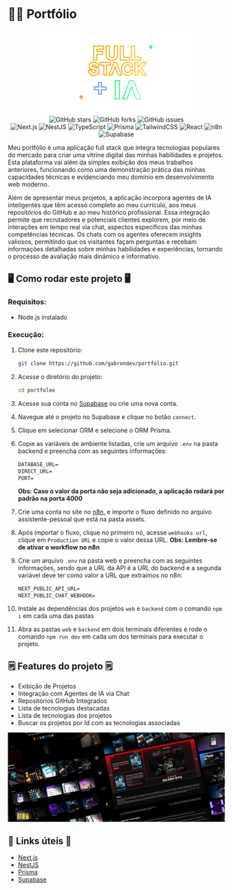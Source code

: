 # 🧑‍💻 Portfólio

<div align="center">

<img src="./.gitassets/capa.png" width="350px">

<div data-badges>
    <img src="https://img.shields.io/github/stars/gabrondev/portfolio?style=for-the-badge" alt="GitHub stars" />
    <img src="https://img.shields.io/github/forks/gabrondev/portfolio?style=for-the-badge" alt="GitHub forks" />
    <img src="https://img.shields.io/github/issues/gabrondev/portfolio?style=for-the-badge" alt="GitHub issues" />
</div>

<div data-badges>
  <img src="https://img.shields.io/badge/next.js-%23000000.svg?style=for-the-badge&logo=nextdotjs&logoColor=white" alt="Next.js" />
    <img src="https://img.shields.io/badge/nestjs-%23E0234E.svg?style=for-the-badge&logo=nestjs&logoColor=white" alt="NestJS" />
    <img src="https://img.shields.io/badge/typescript-%23007ACC.svg?style=for-the-badge&logo=typescript&logoColor=white" alt="TypeScript" />
    <img src="https://img.shields.io/badge/prisma-%232D3748.svg?style=for-the-badge&logo=prisma&logoColor=white" alt="Prisma" />
    <img src="https://img.shields.io/badge/tailwindcss-%2338B2AC.svg?style=for-the-badge&logo=tailwind-css&logoColor=white" alt="TailwindCSS" />
    <img src="https://img.shields.io/badge/react-%2320232a.svg?style=for-the-badge&logo=react&logoColor=%2361DAFB" alt="React" />
    <img src="https://img.shields.io/badge/n8n-%2300C4B4.svg?style=for-the-badge&logo=n8n&logoColor=white" alt="n8n" />
    <img src="https://img.shields.io/badge/supabase-%233ECF8E.svg?style=for-the-badge&logo=supabase&logoColor=white" alt="Supabase" />
</div>

</div>

Meu portfólio é uma aplicação full stack que integra tecnologias populares do mercado para criar uma vitrine digital das minhas habilidades e projetos. Esta plataforma vai além da simples exibição dos meus trabalhos anteriores, funcionando como uma demonstração prática das minhas capacidades técnicas e evidenciando meu domínio em desenvolvimento web moderno.

Além de apresentar meus projetos, a aplicação incorpora agentes de IA inteligentes que têm acesso completo ao meu currículo, aos meus repositórios do GitHub e ao meu histórico profissional. Essa integração permite que recrutadores e potenciais clientes explorem, por meio de interações em tempo real via chat, aspectos específicos das minhas competências técnicas. Os chats com os agentes oferecem insights valiosos, permitindo que os visitantes façam perguntas e recebam informações detalhadas sobre minhas habilidades e experiências, tornando o processo de avaliação mais dinâmico e informativo.

## 🖥️ Como rodar este projeto 🖥️

### Requisitos:

-   Node.js instalado

### Execução:

1. Clone este repositório:

    ```sh
    git clone https://github.com/gabrondev/portfolio.git
    ```

2. Acesse o diretório do projeto:

    ```sh
    cd portfoleo
    ```

3. Acesse sua conta no [Supabase](https://supabase.com) ou crie uma nova conta.

4. Navegue até o projeto no Supabase e clique no botão `connect`.
   
5. Clique em selecionar ORM e selecione o ORM Prisma.
   
6. Copie as variáveis de ambiente listadas, crie um arquivo `.env` na pasta backend e preencha com as seguintes informações:
    ```
    DATABASE_URL=
    DIRECT_URL=
    PORT=
    ```
    **Obs: Caso o valor da porta não seja adicionado, a aplicação rodará por padrão na porta 4000**

7. Crie uma conta no site no [n8n](https://n8n.io), e importe o fluxo definido no arquivo assistente-pessoal que está na pasta assets.

8. Após importar o fluxo, clique no primeiro nó, acesse `webhooks url`, clique em `Production URL` e copie o valor dessa URL.
**Obs: Lembre-se de ativar o workflow no n8n**

9. Crie um arquivo `.env` na pasta web e preencha com as seguintes informações, sendo que a URL da API é a URL do backend e a segunda variável deve ter como valor a URL que extraimos no n8n:

    ```
    NEXT_PUBLIC_API_URL=
    NEXT_PUBLIC_CHAT_WEBHOOK=
    ```

10. Instale as dependências dos projetos `web` e `backend` com o comando `npm i` em cada uma das pastas

11. Abra as pastas `web` e `backend` em dois terminais diferentes e rode o comando `npm run dev` em cada um dos terminais para executar o projeto. 

## 🗒️ Features do projeto 🗒️

-   Exibição de Projetos
-   Integração com Agentes de IA via Chat
-   Repositórios GitHub Integrados
-   Lista de tecnologias destacadas
-   Lista de tecnologias dos projetos
-   Buscar os projetos por Id com as tecnologias associadas

![](./.gitassets/2.png)   

## 💎 Links úteis 💎

-   [Next.js](https://nextjs.org/docs)
-   [NestJS](https://docs.nestjs.com/)
-   [Prisma](https://www.prisma.io/docs)
-   [Supabase](https://supabase.com)